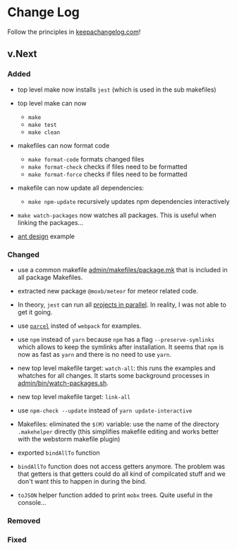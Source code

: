 # Change Log

Follow the principles in [keepachangelog.com](https://keepachangelog.com)!

## v.Next

### Added

- top level make now installs `jest` (which is used in the sub makefiles)
- top level make can now
  - `make`
  - `make test`
  - `make clean`

- makefiles can now format code
  - `make format-code` formats changed files
  - `make format-check` checks if files need to be formatted
  - `make format-force` checks if files need to be formatted
  
- makefile can now update all dependencies:
  - `make npm-update` recursively updates npm dependencies interactively

- `make watch-packages` now watches all packages. This is useful when linking the packages...

- [ant design](https://ant.design/docs/react/introduce) example

### Changed

- use a common makefile [admin/makefiles/package.mk](admin/makefiles/package.mk) that is included in all package Makefiles.

- extracted new package `@moxb/meteor` for meteor related code.

- In theory, `jest` can run all [projects in parallel](https://github.com/paularmstrong/jest-multi-project-example). 
  In reality, I was not able to get it going.
  
- use [`parcel`](https://parceljs.org) insted of `webpack` for examples.

- use `npm` instead of `yarn` because `npm` has a flag `--preserve-symlinks` which
  allows to keep the symlinks after installation. It seems that `npm` is now as fast
  as `yarn` and there is no need to use `yarn`.

- new top level makefile target: `watch-all`: this runs the examples and whatches
  for all changes. It starts some background processes in [admin/bin/watch-packages.sh](admin/bin/watch-packages.sh).

- new top level makefile target: `link-all`

- use `npm-check --update` instead of `yarn update-interactive`

- Makefiles: eliminated the `$(M)` variable: use the name of the directory `.makehelper` directly
  (this simplifies makefile editing and works better with the webstorm makefile plugin)
  
- exported `bindAllTo` function

- `bindAllTo` function does not access getters anymore. The problem was that getters is that getters could do all
  kind of compilcated stuff and we don't want this to happen in during the bind.

- `toJSON` helper function added to print `mobx` trees. Quite useful in the console...

### Removed

### Fixed



